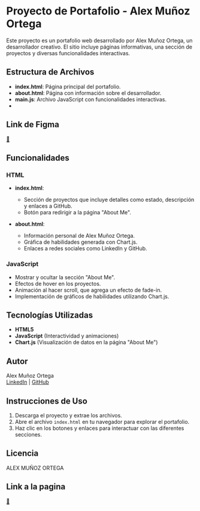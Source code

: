 # Proyecto de Portafolio - Alex Muñoz Ortega

Este proyecto es un portafolio web desarrollado por Alex Muñoz Ortega, un desarrollador creativo. El sitio incluye páginas informativas, una sección de proyectos y diversas funcionalidades interactivas.

## Estructura de Archivos

- **index.html**: Página principal del portafolio.
- **about.html**: Página con información sobre el desarrollador.
- **main.js**: Archivo JavaScript con funcionalidades interactivas.
-

## Link de Figma
[🔗](https://www.figma.com/design/lYcwx6pfEK081nft7yQI3r/Untitled?m=auto&t=BJD2BkoFiUa8ChQG-6)

## Funcionalidades

### HTML
- **index.html**:
  - Sección de proyectos que incluye detalles como estado, descripción y enlaces a GitHub.
  - Botón para redirigir a la página "About Me".

- **about.html**:
  - Información personal de Alex Muñoz Ortega.
  - Gráfica de habilidades generada con Chart.js.
  - Enlaces a redes sociales como LinkedIn y GitHub.

### JavaScript
- Mostrar y ocultar la sección "About Me".
- Efectos de hover en los proyectos.
- Animación al hacer scroll, que agrega un efecto de fade-in.
- Implementación de gráficos de habilidades utilizando Chart.js.

## Tecnologías Utilizadas
- **HTML5**
- **JavaScript** (Interactividad y animaciones)
- **Chart.js** (Visualización de datos en la página "About Me")

## Autor
Alex Muñoz Ortega  
[LinkedIn](https://www.linkedin.com/in/alex-mu%C3%B1oz-ortega-3980a030b/) | [GitHub](https://github.com/alexmo05)

## Instrucciones de Uso
1. Descarga el proyecto y extrae los archivos.
2. Abre el archivo `index.html` en tu navegador para explorar el portafolio.
3. Haz clic en los botones y enlaces para interactuar con las diferentes secciones.

## Licencia
ALEX MUÑOZ ORTEGA

## Link a la pagina
[🔗](https://alexmo05.github.io/proyectofinaldiseo/)